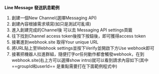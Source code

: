 **Line Message 發送訊息範例**<br />

1. 創建一個New Channel(選擇Messaging API)<br />
2. 創建內容根據需求填寫(如只是測試可亂填)<br />
3. 進入創建完成的Channel後 可以去 Messaging API settings頁籤<br />
4. 往下找到Channel access token後按下按鈕後，即可獲得access token<br />
5. 接著進到webhook.site 取得Your unique URL<br />
6. 將URL貼上至Webhook settings並按下Verify並開啟下方Use webhook即可<br />
7. 接著把機器人拉進群組，隨便打字or任何動作都會觸發webhook，在到webhook.site(右上方可以選擇show intro)就可以看到請求內容如下(其中==groupId和userId== 是重點需要打在下面範例程式中)<br />
